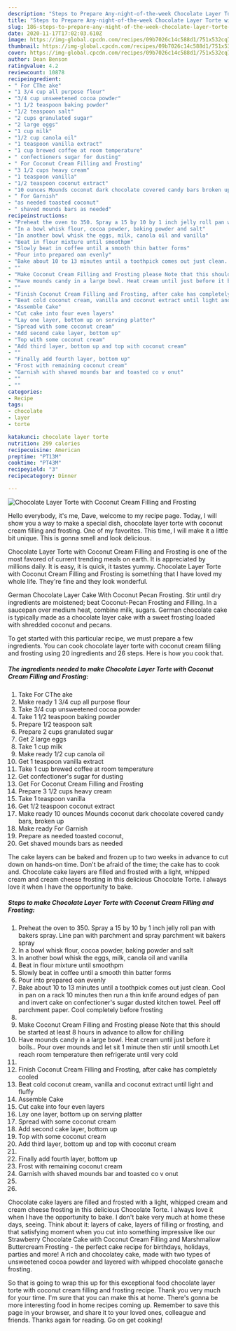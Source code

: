 ```yaml
---
description: "Steps to Prepare Any-night-of-the-week Chocolate Layer Torte with Coconut Cream Filling and Frosting"
title: "Steps to Prepare Any-night-of-the-week Chocolate Layer Torte with Coconut Cream Filling and Frosting"
slug: 186-steps-to-prepare-any-night-of-the-week-chocolate-layer-torte-with-coconut-cream-filling-and-frosting
date: 2020-11-17T17:02:03.610Z
image: https://img-global.cpcdn.com/recipes/09b7026c14c588d1/751x532cq70/chocolate-layer-torte-with-coconut-cream-filling-and-frosting-recipe-main-photo.jpg
thumbnail: https://img-global.cpcdn.com/recipes/09b7026c14c588d1/751x532cq70/chocolate-layer-torte-with-coconut-cream-filling-and-frosting-recipe-main-photo.jpg
cover: https://img-global.cpcdn.com/recipes/09b7026c14c588d1/751x532cq70/chocolate-layer-torte-with-coconut-cream-filling-and-frosting-recipe-main-photo.jpg
author: Dean Benson
ratingvalue: 4.2
reviewcount: 10878
recipeingredient:
- " For CThe ake"
- "1 3/4 cup all purpose flour"
- "3/4 cup unsweetened cocoa powder"
- "1 1/2 teaspoon baking powder"
- "1/2 teaspoon salt"
- "2 cups granulated sugar"
- "2 large eggs"
- "1 cup milk"
- "1/2 cup canola oil"
- "1 teaspoon vanilla extract"
- "1 cup brewed coffee at room temperature"
- " confectioners sugar for dusting"
- " For Coconut Cream Filling and Frosting"
- "3 1/2 cups heavy cream"
- "1 teaspoon vanilla"
- "1/2 teaspoon coconut extract"
- "10 ounces Mounds coconut dark chocolate covered candy bars broken up"
- " For Garnish"
- "as needed toasted coconut"
- " shaved mounds bars as needed"
recipeinstructions:
- "Preheat the oven to 350. Spray a 15 by 10 by 1 inch jelly roll pan with bakers spray. Line pan with parchment and spray parchment wit bakers spray"
- "In a bowl whisk flour, cocoa powder, baking powder and salt"
- "In another bowl whisk the eggs, milk, canola oil and vanilla"
- "Beat in flour mixture until smoothpm"
- "Slowly beat in coffee until a smooth thin batter forms"
- "Pour into prepared oan evenly"
- "Bake about 10 to 13 minutes until a toothpick comes out just clean. Cool in pan on a rack 10 minutes then run a thin knife around edges of pan and invert cake on confectioner&#39;s sugar dusted kitchen towel. Peel off parchment paper. Cool completely before frosting"
- ""
- "Make Coconut Cream Filling and Frosting please Note that this should be started at least 8 hours in advance to allow for chilling"
- "Have mounds candy in a large bowl. Heat cream until just before it boils.. Pour over mounds and let sit 1 minute then stir until smooth.Let reach room temperature then refrigerate until very cold"
- ""
- "Finish Coconut Cream Filling and Frosting, after cake has completely cooled"
- "Beat cold coconut cream, vanilla and coconut extract until light and fluffy"
- "Assemble Cake"
- "Cut cake into four even layers"
- "Lay one layer, bottom up on serving platter"
- "Spread with some coconut cream"
- "Add second cake layer, bottom up"
- "Top with some coconut cream"
- "Add third layer, bottom up and top with coconut cream"
- ""
- "Finally add fourth layer, bottom up"
- "Frost with remaining coconut cream"
- "Garnish with shaved mounds bar and toasted co v onut"
- ""
- ""
categories:
- Recipe
tags:
- chocolate
- layer
- torte

katakunci: chocolate layer torte 
nutrition: 299 calories
recipecuisine: American
preptime: "PT13M"
cooktime: "PT43M"
recipeyield: "3"
recipecategory: Dinner

---
```



![Chocolate Layer Torte with Coconut Cream Filling and Frosting](https://img-global.cpcdn.com/recipes/09b7026c14c588d1/751x532cq70/chocolate-layer-torte-with-coconut-cream-filling-and-frosting-recipe-main-photo.jpg)

Hello everybody, it's me, Dave, welcome to my recipe page. Today, I will show you a way to make a special dish, chocolate layer torte with coconut cream filling and frosting. One of my favorites. This time, I will make it a little bit unique. This is gonna smell and look delicious.

Chocolate Layer Torte with Coconut Cream Filling and Frosting is one of the most favored of current trending meals on earth. It is appreciated by millions daily. It is easy, it is quick, it tastes yummy. Chocolate Layer Torte with Coconut Cream Filling and Frosting is something that I have loved my whole life. They're fine and they look wonderful.

German Chocolate Layer Cake With Coconut Pecan Frosting. Stir until dry ingredients are moistened; beat Coconut-Pecan Frosting and Filling. In a saucepan over medium heat, combine milk, sugars. German chocolate cake is typically made as a chocolate layer cake with a sweet frosting loaded with shredded coconut and pecans.


To get started with this particular recipe, we must prepare a few ingredients. You can cook chocolate layer torte with coconut cream filling and frosting using 20 ingredients and 26 steps. Here is how you cook that.

<!--inarticleads1-->

##### The ingredients needed to make Chocolate Layer Torte with Coconut Cream Filling and Frosting:

1. Take  For CThe ake
1. Make ready 1 3/4 cup all purpose flour
1. Take 3/4 cup unsweetened cocoa powder
1. Take 1 1/2 teaspoon baking powder
1. Prepare 1/2 teaspoon salt
1. Prepare 2 cups granulated sugar
1. Get 2 large eggs
1. Take 1 cup milk
1. Make ready 1/2 cup canola oil
1. Get 1 teaspoon vanilla extract
1. Take 1 cup brewed coffee at room temperature
1. Get  confectioner&#39;s sugar for dusting
1. Get  For Coconut Cream Filling and Frosting
1. Prepare 3 1/2 cups heavy cream
1. Take 1 teaspoon vanilla
1. Get 1/2 teaspoon coconut extract
1. Make ready 10 ounces Mounds coconut dark chocolate covered candy bars, broken up
1. Make ready  For Garnish
1. Prepare as needed toasted coconut,
1. Get  shaved mounds bars as needed


The cake layers can be baked and frozen up to two weeks in advance to cut down on hands-on time. Don&#39;t be afraid of the time; the cake has to cook and. Chocolate cake layers are filled and frosted with a light, whipped cream and cream cheese frosting in this delicious Chocolate Torte. I always love it when I have the opportunity to bake. 

<!--inarticleads2-->

##### Steps to make Chocolate Layer Torte with Coconut Cream Filling and Frosting:

1. Preheat the oven to 350. Spray a 15 by 10 by 1 inch jelly roll pan with bakers spray. Line pan with parchment and spray parchment wit bakers spray
1. In a bowl whisk flour, cocoa powder, baking powder and salt
1. In another bowl whisk the eggs, milk, canola oil and vanilla
1. Beat in flour mixture until smoothpm
1. Slowly beat in coffee until a smooth thin batter forms
1. Pour into prepared oan evenly
1. Bake about 10 to 13 minutes until a toothpick comes out just clean. Cool in pan on a rack 10 minutes then run a thin knife around edges of pan and invert cake on confectioner&#39;s sugar dusted kitchen towel. Peel off parchment paper. Cool completely before frosting
1. 
1. Make Coconut Cream Filling and Frosting please Note that this should be started at least 8 hours in advance to allow for chilling
1. Have mounds candy in a large bowl. Heat cream until just before it boils.. Pour over mounds and let sit 1 minute then stir until smooth.Let reach room temperature then refrigerate until very cold
1. 
1. Finish Coconut Cream Filling and Frosting, after cake has completely cooled
1. Beat cold coconut cream, vanilla and coconut extract until light and fluffy
1. Assemble Cake
1. Cut cake into four even layers
1. Lay one layer, bottom up on serving platter
1. Spread with some coconut cream
1. Add second cake layer, bottom up
1. Top with some coconut cream
1. Add third layer, bottom up and top with coconut cream
1. 
1. Finally add fourth layer, bottom up
1. Frost with remaining coconut cream
1. Garnish with shaved mounds bar and toasted co v onut
1. 
1. 


Chocolate cake layers are filled and frosted with a light, whipped cream and cream cheese frosting in this delicious Chocolate Torte. I always love it when I have the opportunity to bake. I don&#39;t bake very much at home these days, seeing. Think about it: layers of cake, layers of filling or frosting, and that satisfying moment when you cut into something impressive like our Strawberry Chocolate Cake with Coconut Cream Filling and Marshmallow Buttercream Frosting - the perfect cake recipe for birthdays, holidays, parties and more! A rich and chocolatey cake, made with two types of unsweetened cocoa powder and layered with whipped chocolate ganache frosting. 

So that is going to wrap this up for this exceptional food chocolate layer torte with coconut cream filling and frosting recipe. Thank you very much for your time. I'm sure that you can make this at home. There's gonna be more interesting food in home recipes coming up. Remember to save this page in your browser, and share it to your loved ones, colleague and friends. Thanks again for reading. Go on get cooking!
